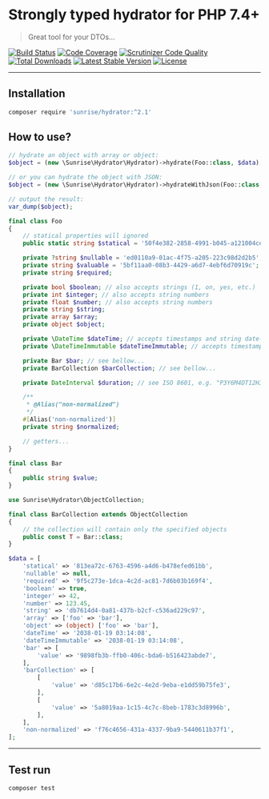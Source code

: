 # Strongly typed hydrator for PHP 7.4+

> Great tool for your DTOs...

[![Build Status](https://circleci.com/gh/sunrise-php/hydrator.svg?style=shield)](https://circleci.com/gh/sunrise-php/hydrator)
[![Code Coverage](https://scrutinizer-ci.com/g/sunrise-php/hydrator/badges/coverage.png?b=main)](https://scrutinizer-ci.com/g/sunrise-php/hydrator/?branch=main)
[![Scrutinizer Code Quality](https://scrutinizer-ci.com/g/sunrise-php/hydrator/badges/quality-score.png?b=main)](https://scrutinizer-ci.com/g/sunrise-php/hydrator/?branch=main)
[![Total Downloads](https://poser.pugx.org/sunrise/hydrator/downloads?format=flat)](https://packagist.org/packages/sunrise/hydrator)
[![Latest Stable Version](https://poser.pugx.org/sunrise/hydrator/v/stable?format=flat)](https://packagist.org/packages/sunrise/hydrator)
[![License](https://poser.pugx.org/sunrise/hydrator/license?format=flat)](https://packagist.org/packages/sunrise/hydrator)

---

## Installation

```bash
composer require 'sunrise/hydrator:^2.1'
```

## How to use?

```php
// hydrate an object with array or object:
$object = (new \Sunrise\Hydrator\Hydrator)->hydrate(Foo::class, $data);

// or you can hydrate the object with JSON:
$object = (new \Sunrise\Hydrator\Hydrator)->hydrateWithJson(Foo::class, $json, $options = 0);

// output the result:
var_dump($object);
```

```php
final class Foo
{
    // statical properties will ignored
    public static string $statical = '50f4e382-2858-4991-b045-a121004cec80';

    private ?string $nullable = 'ed0110a9-01ac-4f75-a205-223c98d2d2b5';
    private string $valuable = '5bf11aa0-08b3-4429-a6d7-4ebf6d70919c';
    private string $required;

    private bool $boolean; // also accepts strings (1, on, yes, etc.)
    private int $integer; // also accepts string numbers
    private float $number; // also accepts string numbers
    private string $string;
    private array $array;
    private object $object;

    private \DateTime $dateTime; // accepts timestamps and string date-time
    private \DateTimeImmutable $dateTimeImmutable; // accepts timestamps and string date-time

    private Bar $bar; // see bellow...
    private BarCollection $barCollection; // see bellow...

    private DateInterval $duration; // see ISO 8601, e.g. "P3Y6M4DT12H30M5S"

    /**
     * @Alias("non-normalized")
     */
    #[Alias('non-normalized')]
    private string $normalized;

    // getters...
}
```

```php
final class Bar
{
    public string $value;
}
```

```php
use Sunrise\Hydrator\ObjectCollection;

final class BarCollection extends ObjectCollection
{
    // the collection will contain only the specified objects
    public const T = Bar::class;
}
```

```php
$data = [
    'statical' => '813ea72c-6763-4596-a4d6-b478efed61bb',
    'nullable' => null,
    'required' => '9f5c273e-1dca-4c2d-ac81-7d6b03b169f4',
    'boolean' => true,
    'integer' => 42,
    'number' => 123.45,
    'string' => 'db7614d4-0a81-437b-b2cf-c536ad229c97',
    'array' => ['foo' => 'bar'],
    'object' => (object) ['foo' => 'bar'],
    'dateTime' => '2038-01-19 03:14:08',
    'dateTimeImmutable' => '2038-01-19 03:14:08',
    'bar' => [
        'value' => '9898fb3b-ffb0-406c-bda6-b516423abde7',
    ],
    'barCollection' => [
        [
            'value' => 'd85c17b6-6e2c-4e2d-9eba-e1dd59b75fe3',
        ],
        [
            'value' => '5a8019aa-1c15-4c7c-8beb-1783c3d8996b',
        ],
    ],
    'non-normalized' => 'f76c4656-431a-4337-9ba9-5440611b37f1',
];
```

---

## Test run

```bash
composer test
```

